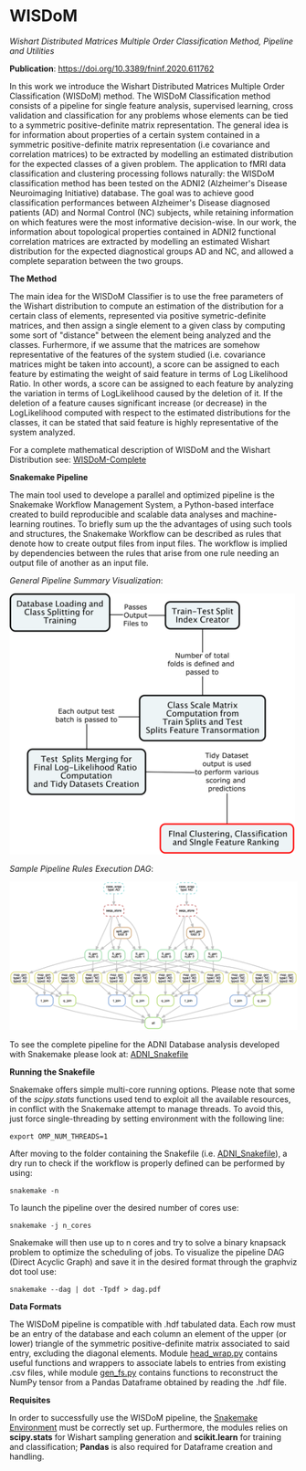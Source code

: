 # WISDoM
*Wishart Distributed Matrices Multiple Order Classification Method, Pipeline and Utilities*

**Publication**: https://doi.org/10.3389/fninf.2020.611762

In this work we introduce the Wishart Distributed Matrices Multiple Order Classification (WISDoM) method.
The WISDoM Classification method consists of a pipeline for single feature analysis, supervised learning, cross validation and classification for any problems whose elements can be tied to a symmetric positive-definite matrix representation.
The general idea is for information about properties of a certain system contained in a symmetric positive-definite matrix representation (i.e covariance and correlation matrices) to be extracted by modelling an estimated distribution for the expected classes of a given problem.
The application to fMRI data classification and clustering processing follows naturally: the WISDoM classification method has been tested on the ADNI2 (Alzheimer's Disease Neuroimaging Initiative) database.
The goal was to achieve good classification performances between Alzheimer's Disease diagnosed patients (AD) and Normal Control (NC) subjects, while retaining information on which features were the most informative decision-wise.
In our work, the information about topological properties contained in ADNI2 functional correlation matrices are extracted by modelling an estimated Wishart distribution for the expected diagnostical groups AD and NC, and allowed a complete separation between the two groups.

**The Method**

The main idea for the WISDoM Classifier is to use the free parameters of the Wishart distribution to compute an estimation of the distribution for a certain class of elements, represented via positive symetric-definite matrices, and then assign a single element to a given class by computing some sort of "distance" between the element being analyzed and the classes.
Furhermore, if we assume that the matrices are somehow representative of the features of the system studied (i.e. covariance matrices might be taken into account), a score can be assigned to each feature by estimating the weight of said feature in terms of Log Likelihood Ratio.
In other words, a score can be assigned to each feature by analyzing the variation in terms of LogLikelihood caused by the deletion of it. If the deletion of a feature causes significant increase (or decrease) in the LogLikelihood computed with respect to the estimated distributions for the classes, it can be stated that said feature is highly representative of the system analyzed.

For a complete mathematical description of WISDoM and the Wishart Distribution see: [WISDoM-Complete](https://github.com/CarloMengucci/WISDoM/blob/master/WISDoM/WISDoM-Complete.pdf)


**Snakemake Pipeline**

The main tool used to develope a parallel and optimized pipeline is the Snakemake Workflow Management System, a Python-based interface created to build reproducible and scalable data analyses and machine-learning routines.
To briefly sum up the the advantages of using such tools and structures, the Snakemake Workflow can be described as rules that denote how to create output files from input files. The workflow is implied by dependencies between the rules that arise from one rule needing an output file of another as an input file.

*General Pipeline Summary Visualization*:

<img src="https://github.com/CarloMengucci/WISDoM/blob/master/WISDoM/General-Pipeline.png" alt="General-Pipeline" width="500px"/>

*Sample Pipeline Rules Execution DAG*:

<img src="https://github.com/CarloMengucci/WISDoM/blob/master/WISDoM/Sample-pipeline-DAG.png" alt="General-Pipeline" width="750px"/>

To see the complete pipeline for the ADNI Database analysis developed with Snakemake please look at: [ADNI_Snakefile](https://github.com/CarloMengucci/WISDoM/blob/master/WISDoM/Code/ADNI_Snakefile)

**Running the Snakefile**

Snakemake offers simple multi-core running options. Please note that some of the *scipy.stats* functions used tend to exploit all the available resources, in conflict with the Snakemake attempt to manage threads.
To avoid this, just force single-threading by setting environment with the following line:

```
export OMP_NUM_THREADS=1
```

After moving to the folder containing the Snakefile (i.e. [ADNI_Snakefile](https://github.com/CarloMengucci/WISDoM/blob/master/WISDoM/Code/ADNI_Snakefile)), a dry run to check if the workflow is properly defined can be performed by using:

```
snakemake -n
```

To launch the pipeline over the desired number of cores use:

```
snakemake -j n_cores
```

Snakemake will then use up to n cores and try to solve a binary knapsack problem to optimize the scheduling of jobs.
To visualize the pipeline DAG (Direct Acyclic Graph) and save it in the desired format through the graphviz dot tool use:

```
snakemake --dag | dot -Tpdf > dag.pdf
```
**Data Formats**

The WISDoM pipeline is compatible with .hdf tabulated data. Each row must be an entry of the database and each column an element of the upper (or lower) triangle of the symmetric positive-definite matrix associated to said entry, excluding the diagonal elements.
Module [head_wrap.py](https://github.com/CarloMengucci/WISDoM/blob/master/WISDoM/Code/Modules/head_wrap.py) contains useful functions and wrappers to associate labels to entries from existing .csv files, while module [gen_fs.py](https://github.com/CarloMengucci/WISDoM/blob/master/WISDoM/Code/Modules/gen_fs.py) contains functions to reconstruct the NumPy tensor from a Pandas Dataframe obtained by reading the .hdf file.

**Requisites**

In order to successfully use the WISDoM pipeline, the [Snakemake Environment](https://snakemake.readthedocs.io/en/stable/) must be correctly set up.
Furthermore, the modules relies on **scipy.stats** for Wishart sampling generation and **scikit.learn** for training and classification; **Pandas** is also required for Dataframe creation and handling.


